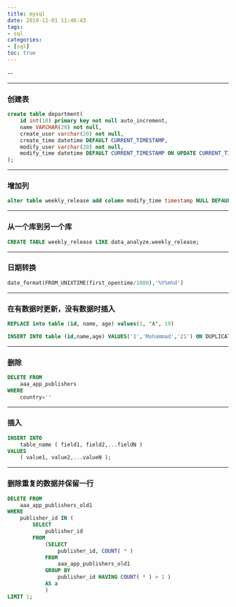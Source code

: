 ```yaml
---
title: mysql
date: 2019-11-01 11:46:43
tags:
- sql
categories: 
- [sql]
toc: true
---
```


--
<!-- more -->

---
### 创建表

```sql
create table department(
    id int(10) primary key not null auto_increment,
    name VARCHAR(20) not null,
    create_user varchar(20) not null,
    create_time datetime DEFAULT CURRENT_TIMESTAMP,
    modify_user varchar(20) not null,
    modify_time datetime DEFAULT CURRENT_TIMESTAMP ON UPDATE CURRENT_TIMESTAMP
);
```

---

### 增加列

```sql
alter table weekly_release add column modify_time timestamp NULL DEFAULT CURRENT_TIMESTAMP ON UPDATE CURRENT_TIMESTAMP COMMENT '修改时间';
```

---
### 从一个库到另一个库

```sql
CREATE TABLE weekly_release LIKE data_analyze.weekly_release;
```

---
### 日期转换

```sql
date_format(FROM_UNIXTIME(first_opentime/1000),'%Y%m%d')
```
---
### 在有数据时更新，没有数据时插入

```sql
REPLACE into table (id, name, age) values(1, "A", 19)

INSERT INTO table (id,name,age) VALUES('1','Mohammad','21') ON DUPLICATE KEY UPDATE name='Mohammad',age='21'
```
---
### 删除

```sql
DELETE FROM 
    aaa_app_publishers
WHERE 
    country=''
```

---
### 插入
```sql
INSERT INTO
    table_name ( field1, field2,...fieldN )
VALUES
    ( value1, value2,...valueN );
```
---

### 删除重复的数据并保留一行

```sql
DELETE FROM
    aaa_app_publishers_old1 
WHERE
    publisher_id IN (
        SELECT
            publisher_id 
        FROM
            (SELECT 
                publisher_id, COUNT( * ) 
            FROM 
                aaa_app_publishers_old1 
            GROUP BY 
                publisher_id HAVING COUNT( * ) > 1 )
            AS a 
            ) 
LIMIT 1;
```